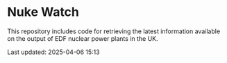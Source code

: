 # Nuke Watch

This repository includes code for retrieving the latest information available on the output of EDF nuclear power plants in the UK.

Last updated: 2025-04-06 15:13